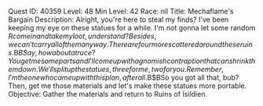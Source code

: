 Quest ID: 40359
Level: 48
Min Level: 42
Race: nil
Title: Mechaflame's Bargain
Description: Alright, you're here to steal my finds? I've been keeping my eye on these statues for a while. I'm not gonna let some random $R come in and take my loot, understand? Besides, we can't carry all of them anyway. There are four more scattered around these ruins.$B$BSay, how about a truce? You get me some parts and I'll come up with a gnomish contraption that can shrink them down. We'll split up the statues, three for me, two for you. Remember, I'm the one who came up with this plan, after all.$B$BSo you got all that, bub? Then, get me those materials and let's make these statues more portable.
Objective: Gather the materials and return to Ruins of Isildien.
